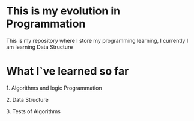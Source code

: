 <h1>This is my evolution in Programmation</h1>
<p>This is my repository where I store my programming learning, I currently I am learning Data Structure</p>
<h1>What I`ve learned so far</h1>
<p>1. Algorithms and logic Programmation</p>
<p>2. Data Structure</p>
<p>3. Tests of Algorithms</p>
